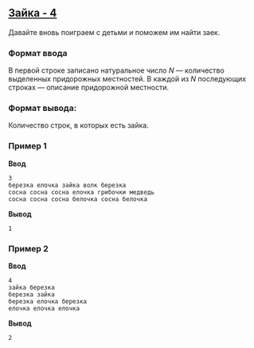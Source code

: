 ## [Зайка - 4](../../../solutions/2.3/23_o.py)

Давайте вновь поиграем с детьми и поможем им найти заек.

### Формат ввода

В первой строке записано натуральное число $N$ — количество выделенных придорожных местностей. В каждой из $N$ последующих строках — описание придорожной местности.

### Формат вывода:

Количество строк, в которых есть зайка.

### Пример 1

__Ввод__
```plaintext
3
березка елочка зайка волк березка
сосна сосна сосна елочка грибочки медведь
сосна сосна сосна белочка сосна белочка
```

__Вывод__
```plaintext
1
```

### Пример 2

__Ввод__
```plaintext
4
зайка березка
березка зайка
березка елочка березка
елочка елочка елочка
```

__Вывод__
```plaintext
2
```
